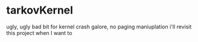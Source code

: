 # tarkovKernel
ugly, ugly bad bit for kernel
crash galore, no paging maniuplation
i'll revisit this project when I want to
